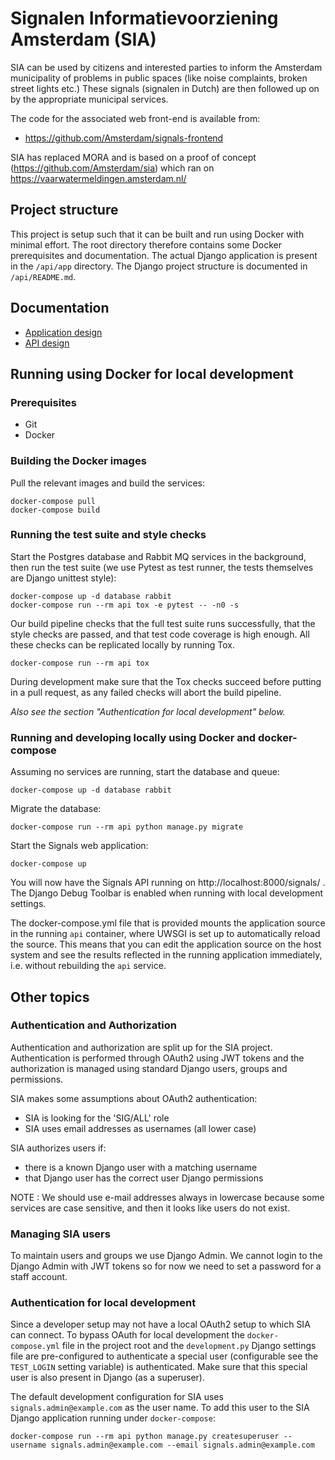 # Signalen Informatievoorziening Amsterdam (SIA)
SIA can be used by citizens and interested parties to inform the Amsterdam
municipality of problems in public spaces (like noise complaints,
broken street lights etc.) These signals (signalen in Dutch) are then followed
up on by the appropriate municipal services.

The code for the associated web front-end is available from:
- https://github.com/Amsterdam/signals-frontend

SIA has replaced MORA and is based on a proof of concept (https://github.com/Amsterdam/sia)
which ran on https://vaarwatermeldingen.amsterdam.nl/


## Project structure
This project is setup such that it can be built and run using Docker with minimal
effort. The root directory therefore contains some Docker prerequisites and documentation.
The actual Django application is present in the `/api/app` directory. The Django project
structure is documented in `/api/README.md`.


## Documentation
- [Application design](docs/application-design.md) 
- [API design](docs/api-design.md) 


## Running using Docker for local development
### Prerequisites
* Git
* Docker


### Building the Docker images
Pull the relevant images and build the services:
```
docker-compose pull
docker-compose build
```


### Running the test suite and style checks
Start the Postgres database and Rabbit MQ services in the background, then run the test
suite (we use Pytest as test runner, the tests themselves are Django unittest style):
```
docker-compose up -d database rabbit
docker-compose run --rm api tox -e pytest -- -n0 -s
```

Our build pipeline checks that the full test suite runs successfully, that the style
checks are passed, and that test code coverage is high enough. All these checks can
be replicated locally by running Tox.
```
docker-compose run --rm api tox
```

During development make sure that the Tox checks succeed before putting in a pull
request, as any failed checks will abort the build pipeline.

*Also see the section "Authentication for local development" below.*

### Running and developing locally using Docker and docker-compose
Assuming no services are running, start the database and queue:
```
docker-compose up -d database rabbit
```

Migrate the database:
```
docker-compose run --rm api python manage.py migrate
```

Start the Signals web application:
```
docker-compose up
```

You will now have the Signals API running on http://localhost:8000/signals/ .
The Django Debug Toolbar is enabled when running with local development settings.

The docker-compose.yml file that is provided mounts the application source in the
running `api` container, where UWSGI is set up to automatically reload the source.
This means that you can edit the application source on the host system and see the
results reflected in the running application immediately, i.e. without rebuilding
the `api` service.


## Other topics
### Authentication and Authorization

Authentication and authorization are split up for the SIA project. Authentication
is performed through OAuth2 using JWT tokens and the authorization is managed
using standard Django users, groups and permissions.

SIA makes some assumptions about OAuth2 authentication:
- SIA is looking for the 'SIG/ALL' role
- SIA uses email addresses as usernames (all lower case)

SIA authorizes users if:
- there is a known Django user with a matching username
- that Django user has the correct user Django permissions

NOTE : We should use e-mail addresses always in lowercase because some services 
are case sensitive, and then it looks like users do not exist. 


### Managing SIA users

To maintain users and groups we use Django Admin. We cannot login to the Django
Admin with JWT tokens so for now we need to set a password for a staff account.


### Authentication for local development

Since a developer setup may not have a local OAuth2 setup to which SIA can
connect. To bypass OAuth for local development the `docker-compose.yml` file
in the project root and the `development.py` Django settings file are 
pre-configured to authenticate a special user (configurable see the `TEST_LOGIN`
setting variable) is authenticated. Make sure that this special user is also
present in Django (as a superuser).

The default development configuration for SIA uses `signals.admin@example.com`
as the user name. To add this user to the SIA Django application running 
under `docker-compose`:
```
docker-compose run --rm api python manage.py createsuperuser --username signals.admin@example.com --email signals.admin@example.com
```
